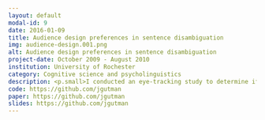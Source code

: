 ```yaml
---
layout: default
modal-id: 9
date: 2016-01-09
title: Audience design preferences in sentence disambiguation
img: audience-design.001.png
alt: Audience design preferences in sentence disambiguation
project-date: October 2009 - August 2010
institution: University of Rochester
category: Cognitive science and psycholinguistics
description: <p.small>I conducted an eye-tracking study to determine if speakers describing a scene are more likely to explicitly disambiguate sentence structures that caused measurable difficulty for them during comprehension. Participants were first presented with a visual scene and corresponding ambiguous scene description, and eye-tracking trajectories were used as a proxy measure of parsing difficulty. We then asked whether the level of difficulty experienced as a comprehender predicted the probability of providing explicit disambiguation or ambiguity avoidance when describing the visual scene to another individual. We also investigated whether this audience design effect was mediated by whether the conversation partner was a friend or an individual unfamiliar to the speaker.</p> <p.small>This research was supported by a Bilski-Mayer Fellowship. Scripting was primarily written in PsyScope with networking components developed using the ExBuilder experiment design toolkit. Eye-tracking data was analyzed using the <tt>saccades</tt> and <tt>eyetrackingR</tt> packages in R.</p>
code: https://github.com/jgutman
paper: https://github.com/jgutman
slides: https://github.com/jgutman
---
```

